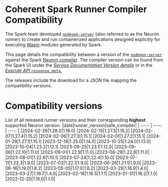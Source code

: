 
Coherent Spark Runner Compiler Compatibility
============================================


The Spark team developed [`nodegen-server`](https://github.com/orgs/Coherent-Partners/packages/container/package/nodegen-server) (also referred to as the Neuron runner) to create and run containerized applications designed explicitly for executing [Wasm](https://webassembly.org/) modules generated by Spark.

This page details the compatibility between a version of the [`nodegen-server`](https://github.com/orgs/Coherent-Partners/packages/container/package/nodegen-server) against the Spark [Neuron compiler](https://docs.coherent.global/build-spark-services/neuron/release-history). The compiler version can be found from the Spark UI under the _[Service Documentation Version details](https://docs.coherent.global/navigation/service-documentation#version-details)_ or in the [_Execute API_ `response_meta`.](https://docs.coherent.global/spark-apis/execute-api/execute-api-v3#response_meta)

The releases include the download for a JSON file mapping the compatibility versions.


# Compatibility versions


List of all released runner versions and their corresponding __highest__ supported Neuron version.
|date|runner_version|safe_compiler|
| :---: | :---: | :---: |
|2024-02-26|1.28.0|1.16.0|
|2024-02-15|1.27.5|1.15.2|
|2024-02-07|1.27.4|1.15.2|
|2024-02-06|1.27.3|1.15.1|
|2024-02-01|1.27.2|1.15.1|
|2024-01-29|1.27.1|1.15.1|
|2023-12-18|1.25.0|1.14.0|
|2023-10-25|1.24.0|1.13.0|
|2023-10-04|1.23.2|1.12.1|
|2023-09-25|1.23.1|1.12.0|
|2023-09-06|1.22.10|1.11.0|
|2023-09-01|1.22.9|1.11.0|
|2023-08-29|1.22.8|1.11.0|
|2023-08-01|1.22.6|1.10.1|
|2023-07-24|1.22.4|1.10.0|
|2023-07-11|1.22.3|1.9.0|
|2023-07-03|1.22.1|1.9.0|
|2023-06-26|1.21.1|1.9.0|
|2023-06-16|1.19.0|1.8.2|
|2023-05-05|1.17.0|1.6.2|
|2023-03-29|1.16.9|1.4.0|
|2023-03-27|1.16.7|1.4.0|
|2023-02-16|1.16.5|1.1.1|
|2023-01-31|1.16.2|1.1.0|
|2022-12-20|1.16.0|1.1.0|
